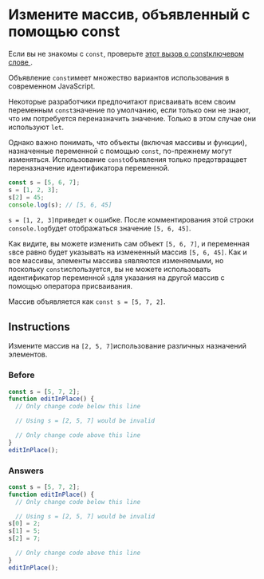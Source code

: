 # Измените массив, объявленный с помощью const
Если вы не знакомы с `const`, проверьте [этот вызов о constключевом слове ](https://www.freecodecamp.org/learn/javascript-algorithms-and-data-structures/basic-javascript/declare-a-read-only-variable-with-the-const-keyword).

Объявление `const`имеет множество вариантов использования в современном JavaScript.

Некоторые разработчики предпочитают присваивать всем своим переменным `const`значение по умолчанию, если только они не знают, что им потребуется переназначить значение. Только в этом случае они используют `let`.

Однако важно понимать, что объекты (включая массивы и функции), назначенные переменной с помощью `const`, по-прежнему могут изменяться. Использование `const`объявления только предотвращает переназначение идентификатора переменной.
```javascript
const s = [5, 6, 7];
s = [1, 2, 3];
s[2] = 45;
console.log(s); // [5, 6, 45]
```
`s = [1, 2, 3]`приведет к ошибке. После комментирования этой строки `console.log`будет отображаться значение `[5, 6, 45]`.

Как видите, вы можете изменить сам объект `[5, 6, 7]`, и переменная `s`все равно будет указывать на измененный массив `[5, 6, 45]`. Как и все массивы, элементы массива `s`являются изменяемыми, но поскольку `const`используется, вы не можете использовать идентификатор переменной `s`для указания на другой массив с помощью оператора присваивания.

Массив объявляется как `const s = [5, 7, 2]`. 

## Instructions

Измените массив на `[2, 5, 7]`использование различных назначений элементов.

### Before

```javascript
const s = [5, 7, 2];
function editInPlace() {
  // Only change code below this line

  // Using s = [2, 5, 7] would be invalid

  // Only change code above this line
}
editInPlace();
```
### Answers

```javascript
const s = [5, 7, 2];
function editInPlace() {
  // Only change code below this line

  // Using s = [2, 5, 7] would be invalid
s[0] = 2;
s[1] = 5;
s[2] = 7;

  // Only change code above this line
}
editInPlace();
```
